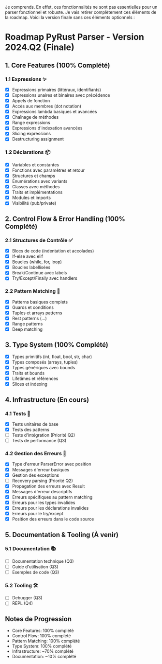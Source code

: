 Je comprends. En effet, ces fonctionnalités ne sont pas essentielles pour un parser fonctionnel et robuste. Je vais retirer complètement ces éléments de la roadmap. Voici la version finale sans ces éléments optionnels :

# Roadmap PyRust Parser - Version 2024.Q2 (Finale)

## 1. Core Features (100% Complété)
### 1.1 Expressions ✨
- [x] Expressions primaires (littéraux, identifiants)
- [x] Expressions unaires et binaires avec précédence
- [x] Appels de fonction
- [x] Accès aux membres (dot notation)
- [x] Expressions lambda basiques et avancées
- [x] Chaînage de méthodes
- [x] Range expressions
- [x] Expressions d'indexation avancées
- [x] Slicing expressions
- [x] Destructuring assignment

### 1.2 Déclarations 📦
- [x] Variables et constantes
- [x] Fonctions avec paramètres et retour
- [x] Structures et champs
- [x] Énumérations avec variants
- [x] Classes avec méthodes
- [x] Traits et implémentations
- [x] Modules et imports
- [x] Visibilité (pub/private)

## 2. Control Flow & Error Handling (100% Complété)
### 2.1 Structures de Contrôle ✅
- [x] Blocs de code (indentation et accolades)
- [x] If-else avec elif
- [x] Boucles (while, for, loop)
- [x] Boucles labellisées
- [x] Break/Continue avec labels
- [x] Try/Except/Finally avec handlers

### 2.2 Pattern Matching 🎯
- [x] Patterns basiques complets
- [x] Guards et conditions
- [x] Tuples et arrays patterns
- [x] Rest patterns (...)
- [x] Range patterns
- [x] Deep matching

## 3. Type System (100% Complété)
- [x] Types primitifs (int, float, bool, str, char)
- [x] Types composés (arrays, tuples)
- [x] Types génériques avec bounds
- [x] Traits et bounds
- [x] Lifetimes et références
- [x] Slices et indexing

## 4. Infrastructure (En cours)
### 4.1 Tests 🧪
- [x] Tests unitaires de base
- [x] Tests des patterns
- [ ] Tests d'intégration (Priorité Q2)
- [ ] Tests de performance (Q3)

### 4.2 Gestion des Erreurs 🚨
- [x]  Type d'erreur ParserError avec position
- [x] Messages d'erreur basiques
- [x] Gestion des exceptions
- [ ] Recovery parsing (Priorité Q2)
- [X] Propagation des erreurs avec Result
- [X] Messages d'erreur descriptifs
- [X] Erreurs spécifiques au pattern matching
- [X] Erreurs pour les types invalides
- [X] Erreurs pour les déclarations invalides
- [X] Erreurs pour le try/except
- [X] Position des erreurs dans le code source

## 5. Documentation & Tooling (À venir)
### 5.1 Documentation 📚
- [ ] Documentation technique (Q3)
- [ ] Guide d'utilisation (Q3)
- [ ] Exemples de code (Q3)

### 5.2 Tooling 🛠️
- [ ] Debugger (Q3)
- [ ] REPL (Q4)

## Notes de Progression
- Core Features: 100% complété
- Control Flow: 100% complété
- Pattern Matching: 100% complété
- Type System: 100% complété
- Infrastructure: ~70% complété
- Documentation: ~10% complété
